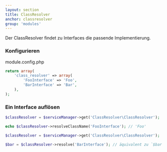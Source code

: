 ```yaml
---
layout: section
title: ClassResolver
anchor: classresolver
group: 'modules'
---
```


Der ClassResolver findet zu Interfaces die passende Implementierung.

### Konfigurieren

module.config.php

```php
return array(
    'class_resolver' => array(
        'FooInterface' => 'Foo',
        'BarInterface' => 'Bar',
    ),
);
```

### Ein Interface auflösen

```php
$classResolver = $serviceManager->get('ClassResolver\ClassResolver');

echo $classResolver->resolveClassName('FooInterface'); // 'Foo'
```

```php
$classResolver = $serviceManager->get('ClassResolver\ClassResolver');

$bar = $classResolver->resolve('BarInterface'); // äquivalent zu `$bar = $serviceLocator->get('Bar');`
```